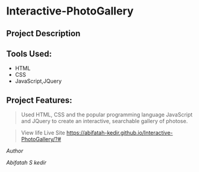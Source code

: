 # Interactive-PhotoGallery

## Project Description

## Tools Used:

* HTML
* CSS 
* JavaScript,JQuery

## Project Features:
> Used HTML, CSS and the popular programming language JavaScript and JQuery to create an interactive, searchable gallery of photose.

> View life Live Site https://abifatah-kedir.github.io/Interactive-PhotoGallery/?#

*Author*

*Abifatah S kedir*
